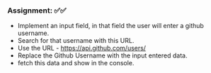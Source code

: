

### Assignment: ✅✅
- Implement an input field, in that field the user will enter a github username.
- Search for that username with this URL.
- Use the URL - https://api.github.com/users/<username>
- Replace the Github Username with the input entered data.
- fetch this data and show in the console.